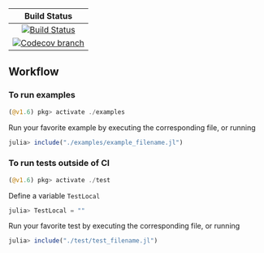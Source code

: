 | **Build Status** |
|:----------------:|
| [![Build Status][build-img]][build-url] |
| [![Codecov branch][codecov-img]][codecov-url] |

[build-img]: https://github.com/guberger/Dominance.jl/workflows/CI/badge.svg?branch=main
[build-url]: https://github.com/guberger/Dominance.jl/actions?query=workflow%3ACI
[codecov-img]: http://codecov.io/github/guberger/Dominance.jl/coverage.svg?branch=main
[codecov-url]: http://codecov.io/github/guberger/Dominance.jl?branch=main

## Workflow

### To run examples
```julia
(@v1.6) pkg> activate ./examples
```
Run your favorite example by executing the corresponding file, or running
```julia
julia> include("./examples/example_filename.jl")
```
### To run tests outside of CI
```julia
(@v1.6) pkg> activate ./test
```
Define a variable `TestLocal`
```julia
julia> TestLocal = ""
```
Run your favorite test by executing the corresponding file, or running
```julia
julia> include("./test/test_filename.jl")
```
